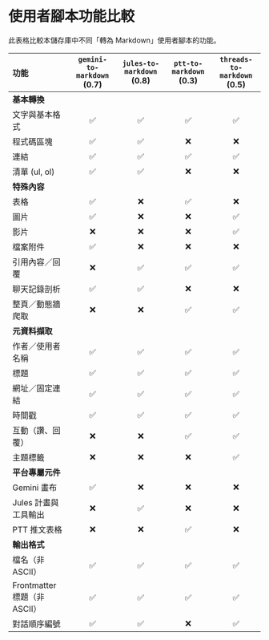 # 使用者腳本功能比較

此表格比較本儲存庫中不同「轉為 Markdown」使用者腳本的功能。

| 功能 | `gemini-to-markdown` (0.7) | `jules-to-markdown` (0.8) | `ptt-to-markdown` (0.3) | `threads-to-markdown` (0.5) |
| :--- | :---: | :---: | :---: | :---: |
| **基本轉換** | | | | |
| 文字與基本格式 | ✅ | ✅ | ✅ | ✅ |
| 程式碼區塊 | ✅ | ✅ | ❌ | ❌ |
| 連結 | ✅ | ✅ | ✅ | ✅ |
| 清單 (ul, ol) | ✅ | ✅ | ❌ | ❌ |
| **特殊內容** | | | | |
| 表格 | ✅ | ❌ | ✅ | ❌ |
| 圖片 | ✅ | ❌ | ❌ | ✅ |
| 影片 | ❌ | ❌ | ❌ | ✅ |
| 檔案附件 | ✅ | ❌ | ❌ | ❌ |
| 引用內容／回覆 | ❌ | ✅ | ✅ | ✅ |
| 聊天記錄剖析 | ✅ | ✅ | ❌ | ❌ |
| 整頁／動態牆爬取 | ❌ | ❌ | ✅ | ✅ |
| **元資料擷取** | | | | |
| 作者／使用者名稱 | ✅ | ✅ | ✅ | ✅ |
| 標題 | ✅ | ✅ | ✅ | ✅ |
| 網址／固定連結 | ✅ | ✅ | ✅ | ✅ |
| 時間戳 | ✅ | ✅ | ✅ | ✅ |
| 互動（讚、回覆） | ❌ | ❌ | ✅ | ✅ |
| 主題標籤 | ❌ | ❌ | ❌ | ✅ |
| **平台專屬元件** | | | | |
| Gemini 畫布 | ✅ | ❌ | ❌ | ❌ |
| Jules 計畫與工具輸出 | ❌ | ✅ | ❌ | ❌ |
| PTT 推文表格 | ❌ | ❌ | ✅ | ❌ |
| **輸出格式** | | | | |
| 檔名（非 ASCII） | ✅ | ✅ | ✅ | ✅ |
| Frontmatter 標題（非 ASCII） | ✅ | ✅ | ✅ | ✅ |
| 對話順序編號 | ✅ | ✅ | ❌ | ✅ |